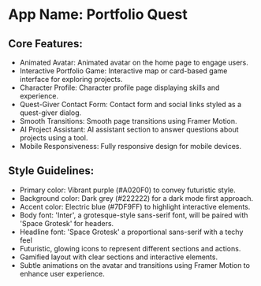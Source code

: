 # **App Name**: Portfolio Quest

## Core Features:

- Animated Avatar: Animated avatar on the home page to engage users.
- Interactive Portfolio Game: Interactive map or card-based game interface for exploring projects.
- Character Profile: Character profile page displaying skills and experience.
- Quest-Giver Contact Form: Contact form and social links styled as a quest-giver dialog.
- Smooth Transitions: Smooth page transitions using Framer Motion.
- AI Project Assistant: AI assistant section to answer questions about projects using a tool.
- Mobile Responsiveness: Fully responsive design for mobile devices.

## Style Guidelines:

- Primary color: Vibrant purple (#A020F0) to convey futuristic style.
- Background color: Dark grey (#222222) for a dark mode first approach.
- Accent color: Electric blue (#7DF9FF) to highlight interactive elements.
- Body font: 'Inter', a grotesque-style sans-serif font, will be paired with 'Space Grotesk' for headers.
- Headline font: 'Space Grotesk' a proportional sans-serif with a techy feel
- Futuristic, glowing icons to represent different sections and actions.
- Gamified layout with clear sections and interactive elements.
- Subtle animations on the avatar and transitions using Framer Motion to enhance user experience.